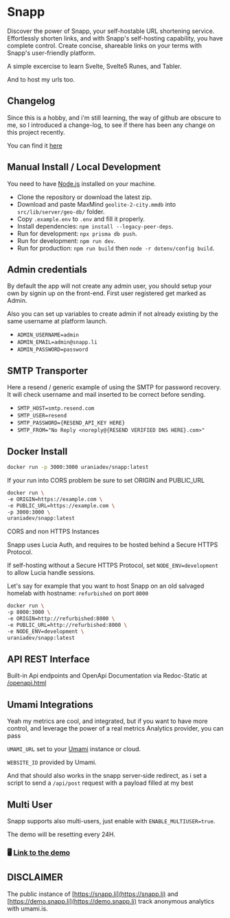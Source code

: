 # Snapp

Discover the power of Snapp, your self-hostable URL shortening service. Effortlessly shorten links, and with Snapp's self-hosting capability, you have complete control. Create concise, shareable links on your terms with Snapp's user-friendly platform.

A simple excercise to learn Svelte, Svelte5 Runes, and Tabler.

And to host my urls too.

## Changelog

Since this is a hobby, and i'm still learning, the way of github are obscure to me, so I introduced a change-log,
to see if there has been any change on this project recently.

You can find it [here](https://github.com/urania-dev/snapp/blob/main/CHANGELOG.md)

## Manual Install / Local Development

You need to have [Node.js](https://nodejs.org) installed on your machine.

- Clone the repository or download the latest zip.
- Download and paste MaxMind `geolite-2-city.mmdb` into `src/lib/server/geo-db/` folder.
- Copy `.example.env` to `.env` and fill it properly.
- Install dependencies: `npm install --legacy-peer-deps`.
- Run for development: `npx prisma db push`.
- Run for development: `npm run dev`.
- Run for production: `npm run build` then `node -r dotenv/config build`.

## Admin credentials

By default the app will not create any admin user, you should setup your own by signin up on the front-end.
First user registered get marked as Admin.

Also you can set up variables to create admin if not already existing by the same username at platform launch.

- `ADMIN_USERNAME=admin`
- `ADMIN_EMAIL=admin@snapp.li`
- `ADMIN_PASSWORD=password`

## SMTP Transporter 
Here a resend / generic example of using the SMTP for password recovery. It will check username and mail inserted to be correct before sending.

- `SMTP_HOST=smtp.resend.com`
- `SMTP_USER=resend`
- `SMTP_PASSWORD={RESEND_API_KEY HERE}`
- `SMTP_FROM="No Reply <noreply@{RESEND VERIFIED DNS HERE}.com>"`

## Docker Install

```bash
docker run -p 3000:3000 uraniadev/snapp:latest
```

If your run into CORS problem be sure to set ORIGIN and PUBLIC_URL

```bash
docker run \
-e ORIGIN=https://example.com \
-e PUBLIC_URL=https://example.com \
-p 3000:3000 \
uraniadev/snapp:latest
```

CORS and non HTTPS Instances

Snapp uses Lucia Auth, and requires to be hosted behind a Secure HTTPS Protocol.

If self-hosting without a Secure HTTPS Protocol, set `NODE_ENV=development` to allow Lucia handle sessions.

Let's say for example that you want to host Snapp on an old salvaged homelab with hostname: `refurbished` on port `8000`

```bash
docker run \
-p 8000:3000 \
-e ORIGIN=http://refurbished:8000 \
-e PUBLIC_URL=http://refurbished:8000 \
-e NODE_ENV=development \
uraniadev/snapp:latest
```

## API REST Interface

Built-in Api endpoints and OpenApi Documentation via Redoc-Static at [/openapi.html](http://snapp.li/openapi.html)

## Umami Integrations

Yeah my metrics are cool, and integrated, but if you want to have more control, and leverage the power of a real metrics Analytics provider, you can pass

`UMAMI_URL` set to your [Umami](https://umami.js) instance or cloud.

`WEBSITE_ID` provided by Umami.

And that should also works in the snapp server-side redirect, as i set a script to send a `/api/post` request with a payload filled at my best

## Multi User

Snapp supports also multi-users, just enable with `ENABLE_MULTIUSER=true`.

The demo will be resetting every 24H.

### 🖥️ [Link to the demo](https://demo.snapp.li)

## DISCLAIMER

The public instance of [https://snapp.li](https://snapp.li) and [https://demo.snapp.li](https://demo.snapp.li) track anonymous analytics with umami.is.
